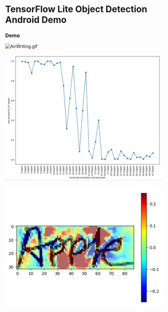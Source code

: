 # TensorFlow Lite Object Detection Android Demo
### Demo
![AirWriting.gif](images/AirWriting.gif)

![Apple_analyze of relevance](images/analyze_2.png)

![Apple_analyze of invariance](images/analyze_1.png)
